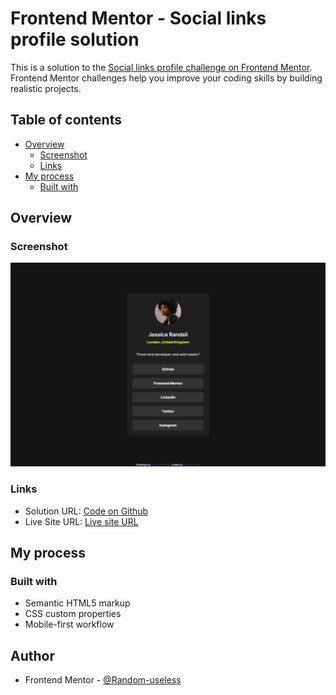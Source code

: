 # Frontend Mentor - Social links profile solution

This is a solution to the [Social links profile challenge on Frontend Mentor](https://www.frontendmentor.io/challenges/social-links-profile-UG32l9m6dQ). Frontend Mentor challenges help you improve your coding skills by building realistic projects.

## Table of contents

- [Overview](#overview)
  - [Screenshot](#screenshot)
  - [Links](#links)
- [My process](#my-process)
  - [Built with](#built-with)

## Overview

### Screenshot

![](https://github.com/Web-dev-rafik/social-links-profile/blob/main/screenshot.png)

### Links

- Solution URL: [Code on Github](https://github.com/Web-dev-rafik/social-links-profile)
- Live Site URL: [Live site URL](https://web-dev-rafik.github.io/social-links-profile/)

## My process

### Built with

- Semantic HTML5 markup
- CSS custom properties
- Mobile-first workflow

## Author

- Frontend Mentor - [@Random-useless](https://www.frontendmentor.io/profile/Random-useless)
